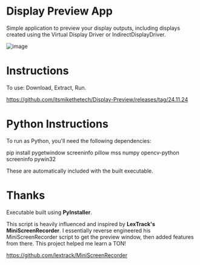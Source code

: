 # Display Preview App

Simple application to preview your display outputs, including displays created using the Virtual Display Driver or IndirectDisplayDriver.

![image](https://github.com/user-attachments/assets/0a3db2f7-f511-4c31-84d8-132c11c28e81)

# Instructions

To use: Download, Extract, Run.

https://github.com/itsmikethetech/Display-Preview/releases/tag/24.11.24

# Python Instructions

To run as Python, you'll need the following dependencies:

pip install pygetwindow screeninfo pillow mss numpy opencv-python screeninfo pywin32

These are automatically included with the built executable. 

# Thanks

Executable built using **PyInstaller**.

This script is heavily influenced and inspired by **LexTrack's MiniScreenRecorder**. I essentially reverse engineered his MiniScreenRecorder script to get the preview window, then added features from there. This project helped me learn a TON!

https://github.com/lextrack/MiniScreenRecorder

